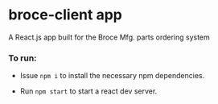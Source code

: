 # broce-client app
A React.js app built for the Broce Mfg. parts ordering system

### To run:

- Issue `npm i` to install the necessary npm dependencies.  

- Run `npm start` to start a react dev server.  